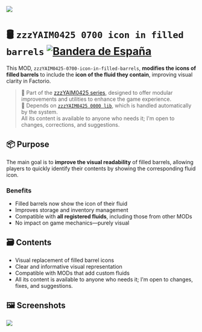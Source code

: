 ![](https://raw.githubusercontent.com/yaim0425/zzzYAIM0425-0700-icon-in-filled-barrels/main/thumbnail.png)

# 🛢️ `zzzYAIM0425 0700 icon in filled barrels` [![Bandera de España](https://flagcdn.com/20x15/es.png)](https://github.com/yaim0425/zzzYAIM0425-0700-icon-in-filled-barrels/blob/main/Doc/README.md)

This MOD, `zzzYAIM0425-0700-icon-in-filled-barrels`, **modifies the icons of filled barrels** to include the **icon of the fluid they contain**, improving visual clarity in Factorio.

> 🧩 Part of the [zzzYAIM0425 series](https://github.com/yaim0425), designed to offer modular improvements and utilities to enhance the game experience.  
> 🔧 Depends on [`zzzYAIM0425 0000 lib`](https://github.com/yaim0425/zzzYAIM0425-0000-lib), which is handled automatically by the system.  
> All its content is available to anyone who needs it; I'm open to changes, corrections, and suggestions.

## 📦 Purpose

The main goal is to **improve the visual readability** of filled barrels, allowing players to quickly identify their contents by showing the corresponding fluid icon.

### Benefits

- Filled barrels now show the icon of their fluid  
- Improves storage and inventory management  
- Compatible with **all registered fluids**, including those from other MODs  
- No impact on game mechanics—purely visual  

## 🗃️ Contents

- Visual replacement of filled barrel icons  
- Clear and informative visual representation  
- Compatible with MODs that add custom fluids  
- All its content is available to anyone who needs it; I'm open to changes, fixes, and suggestions.

## 🖼️ Screenshots

![](https://raw.githubusercontent.com/yaim0425/zzzYAIM0425-0700-icon-in-filled-barrels/main/Doc/base/Screenshot%20(1).png)  
